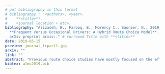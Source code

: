 ```yaml
---
# put bibliography in this format
# bibliograhpy : "<authors>, <year>.
#    **<title>**.
#    <journal location + etc>.
bibliography: "Alizadeh, H., Farooq, B., Morency C., Saunier, N., 2019.
  **Frequent Versus Occasional Drivers: A Hybrid Route Choice Model**.
  arXiv preprint arxiv:." # surround Title with **<title>**
date: 2019-05-15
preview: journal_trpartf.jpg
arxiv: ""
link: ""
abstract: "Previous route choice studies have mostly focused on the effect of observable factors, such as route attributes and socio-economic characteristics, on individuals’ decisions. However, route choice decisions might not be exclusively dependent on these observable variables, but also on latent variables, which cannot be directly observed and measured. Also, the latent behavioral heterogeneity among the population has mostly been ignored by assuming that all the individuals in the sample population have similar attitudes, perceptions, and lifestyles. In this paper, we present a comprehensive framework to explicitly incorporate latent behavioral constructs as well as segment heterogeneity based on a probabilistic segmentation of the population. We apply the proposed framework to compare the route choice behavior of frequent versus occasional drivers. An Integrated Choice and Latent Variable model is used to bring in the role of the underlying behavioral constructs, while a Latent Class model accounts for taste heterogeneity across the two segments of our sample population. An Extended Path-Size Logit model is adopted as the choice model component and a Metropolis-Hastings based algorithm is used to generate route alternatives. Data is collected through a web-based survey designed to collect behavioral data on drivers’ route choices, using psychometric indicators and behavioral questions on respondents’ perceptions and attitudes. Results confirm that the inclusion of latent variables and latent heterogeneity across population segments significantly improve the explanatory power of the choice model, and illustrate how the route choice behavior of frequent car users is different from that of occasional ones."
bibtex: afms2019.bib
---
```

